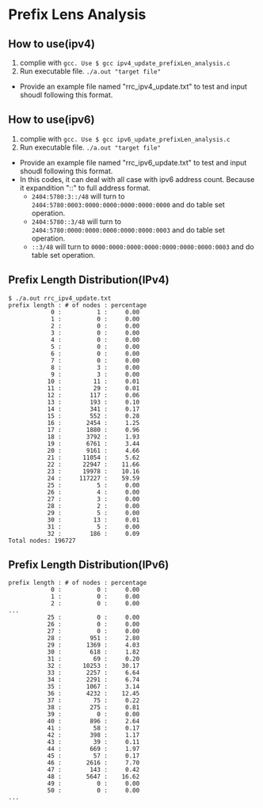 # Prefix Lens Analysis

## How to use(ipv4)
1. complie with `gcc. Use $ gcc ipv4_update_prefixLen_analysis.c` 
2. Run executable file. `./a.out "target file"`
* Provide an example file named "rrc_ipv4_update.txt" to test and input shoudl following this format.

## How to use(ipv6)
1. complie with `gcc. Use $ gcc ipv6_update_prefixLen_analysis.c` 
2. Run executable file. `./a.out "target file"`
* Provide an example file named "rrc_ipv6_update.txt" to test and input shoudl following this format.
* In this codes, it can deal with all case with ipv6 address count. Because it expandition "::" to full address format.
    * `2404:5780:3::/48` will turn to `2404:5780:0003:0000:0000:0000:0000:0000` and do table set operation. 
    * `2404:5780::3/48` will turn to `2404:5780:0000:0000:0000:0000:0000:0003` and do table set operation. 
    * `::3/48` will turn to `0000:0000:0000:0000:0000:0000:0000:0003` and do table set operation. 

## Prefix Length Distribution(IPv4)
```
$ ./a.out rrc_ipv4_update.txt
prefix length : # of nodes : percentage
            0 :          1 :     0.00
            1 :          0 :     0.00
            2 :          0 :     0.00
            3 :          0 :     0.00
            4 :          0 :     0.00
            5 :          0 :     0.00
            6 :          0 :     0.00
            7 :          0 :     0.00
            8 :          3 :     0.00
            9 :          3 :     0.00
           10 :         11 :     0.01
           11 :         29 :     0.01
           12 :        117 :     0.06
           13 :        193 :     0.10
           14 :        341 :     0.17
           15 :        552 :     0.28
           16 :       2454 :     1.25
           17 :       1880 :     0.96
           18 :       3792 :     1.93
           19 :       6761 :     3.44
           20 :       9161 :     4.66
           21 :      11054 :     5.62
           22 :      22947 :    11.66
           23 :      19978 :    10.16
           24 :     117227 :    59.59
           25 :          5 :     0.00
           26 :          4 :     0.00
           27 :          3 :     0.00
           28 :          2 :     0.00
           29 :          5 :     0.00
           30 :         13 :     0.01
           31 :          5 :     0.00
           32 :        186 :     0.09
Total nodes: 196727
```

## Prefix Length Distribution(IPv6)
```
prefix length : # of nodes : percentage
            0 :          0 :     0.00
            1 :          0 :     0.00
            2 :          0 :     0.00
...
           25 :          0 :     0.00
           26 :          0 :     0.00
           27 :          0 :     0.00
           28 :        951 :     2.80
           29 :       1369 :     4.03
           30 :        618 :     1.82
           31 :         69 :     0.20
           32 :      10253 :    30.17
           33 :       2257 :     6.64
           34 :       2291 :     6.74
           35 :       1067 :     3.14
           36 :       4232 :    12.45
           37 :         75 :     0.22
           38 :        275 :     0.81
           39 :          0 :     0.00
           40 :        896 :     2.64
           41 :         58 :     0.17
           42 :        398 :     1.17
           43 :         39 :     0.11
           44 :        669 :     1.97
           45 :         57 :     0.17
           46 :       2616 :     7.70
           47 :        143 :     0.42
           48 :       5647 :    16.62
           49 :          0 :     0.00
           50 :          0 :     0.00
...
```